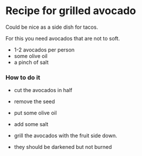 
# Recipe for grilled avocado

Could be nice as a side dish for tacos.

For this you need avocados that are not to soft.

- 1-2 avocados per person
- some olive oil
- a pinch of salt


### How to do it

- cut the avocados in half
- remove the seed 
- put some olive oil
- add some salt

- grill the avocados with the fruit side down.
- they should be darkened but not burned



